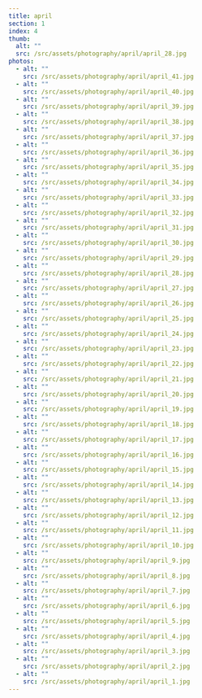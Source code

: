 ```yaml
---
title: april
section: 1
index: 4
thumb:
  alt: ""
  src: /src/assets/photography/april/april_28.jpg
photos:
  - alt: ""
    src: /src/assets/photography/april/april_41.jpg
  - alt: ""
    src: /src/assets/photography/april/april_40.jpg
  - alt: ""
    src: /src/assets/photography/april/april_39.jpg
  - alt: ""
    src: /src/assets/photography/april/april_38.jpg
  - alt: ""
    src: /src/assets/photography/april/april_37.jpg
  - alt: ""
    src: /src/assets/photography/april/april_36.jpg
  - alt: ""
    src: /src/assets/photography/april/april_35.jpg
  - alt: ""
    src: /src/assets/photography/april/april_34.jpg
  - alt: ""
    src: /src/assets/photography/april/april_33.jpg
  - alt: ""
    src: /src/assets/photography/april/april_32.jpg
  - alt: ""
    src: /src/assets/photography/april/april_31.jpg
  - alt: ""
    src: /src/assets/photography/april/april_30.jpg
  - alt: ""
    src: /src/assets/photography/april/april_29.jpg
  - alt: ""
    src: /src/assets/photography/april/april_28.jpg
  - alt: ""
    src: /src/assets/photography/april/april_27.jpg
  - alt: ""
    src: /src/assets/photography/april/april_26.jpg
  - alt: ""
    src: /src/assets/photography/april/april_25.jpg
  - alt: ""
    src: /src/assets/photography/april/april_24.jpg
  - alt: ""
    src: /src/assets/photography/april/april_23.jpg
  - alt: ""
    src: /src/assets/photography/april/april_22.jpg
  - alt: ""
    src: /src/assets/photography/april/april_21.jpg
  - alt: ""
    src: /src/assets/photography/april/april_20.jpg
  - alt: ""
    src: /src/assets/photography/april/april_19.jpg
  - alt: ""
    src: /src/assets/photography/april/april_18.jpg
  - alt: ""
    src: /src/assets/photography/april/april_17.jpg
  - alt: ""
    src: /src/assets/photography/april/april_16.jpg
  - alt: ""
    src: /src/assets/photography/april/april_15.jpg
  - alt: ""
    src: /src/assets/photography/april/april_14.jpg
  - alt: ""
    src: /src/assets/photography/april/april_13.jpg
  - alt: ""
    src: /src/assets/photography/april/april_12.jpg
  - alt: ""
    src: /src/assets/photography/april/april_11.jpg
  - alt: ""
    src: /src/assets/photography/april/april_10.jpg
  - alt: ""
    src: /src/assets/photography/april/april_9.jpg
  - alt: ""
    src: /src/assets/photography/april/april_8.jpg
  - alt: ""
    src: /src/assets/photography/april/april_7.jpg
  - alt: ""
    src: /src/assets/photography/april/april_6.jpg
  - alt: ""
    src: /src/assets/photography/april/april_5.jpg
  - alt: ""
    src: /src/assets/photography/april/april_4.jpg
  - alt: ""
    src: /src/assets/photography/april/april_3.jpg
  - alt: ""
    src: /src/assets/photography/april/april_2.jpg
  - alt: ""
    src: /src/assets/photography/april/april_1.jpg
---
```

